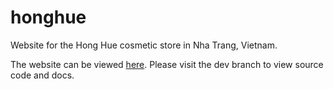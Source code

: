 # honghue
Website for the Hong Hue cosmetic store in Nha Trang, Vietnam.

The website can be viewed [here](https://hamu-software-and-design.github.io/honghue).
Please visit the dev branch to view source code and docs.
